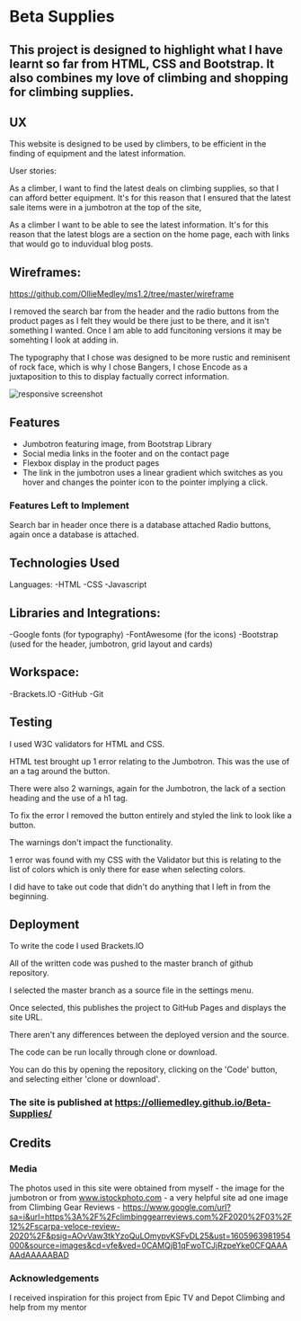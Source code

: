 # Beta Supplies
## This project is designed to highlight what I have learnt so far from HTML, CSS and Bootstrap. It also combines my love of climbing and shopping for climbing supplies. 

## UX
This website is designed to be used by climbers, to be efficient in the finding of equipment and the latest information. 

User stories:

As a climber, I want to find the latest deals on climbing supplies, so that I can afford better equipment.
It's for this reason that I ensured that the latest sale items were in a jumbotron at the top of the site,

As a climber I want to be able to see the latest information. 
It's for this reason that the latest blogs are a section on the home page, each with links that would go to induvidual blog posts. 

## Wireframes: 
https://github.com/OllieMedley/ms1.2/tree/master/wireframe

I removed the search bar from the header and the radio buttons from the product pages as I felt they would be there just to be there, and it isn't something I wanted. Once I am able to add funcitoning versions it may be somehting I look at adding in. 

The typography that I chose was designed to be more rustic and reminisent of rock face, which is why I chose Bangers, I chose Encode as a juxtaposition to this to display factually correct information. 

![responsive screenshot](https://github.com/OllieMedley/ms1.2/blob/master/assets/wireframe/responsivescreenshot.JPG)

## Features

- Jumbotron featuring image, from Bootstrap Library
- Social media links in the footer and on the contact page
- Flexbox display in the product pages
- The link in the jumbotron uses a linear gradient which switches as you hover and changes the pointer icon to the pointer implying a click. 

### Features Left to Implement

Search bar in header once there is a database attached
Radio buttons, again once a database is attached. 

## Technologies Used
Languages:
-HTML
-CSS
-Javascript

## Libraries and Integrations: 
-Google fonts (for typography)
-FontAwesome (for the icons)
-Bootstrap (used for the header, jumbotron, grid layout and cards)

## Workspace: 
-Brackets.IO
-GitHub 
-Git

## Testing
I used W3C validators for HTML and CSS.

HTML test brought up 1 error relating to the Jumbotron. This was the use of an a tag around the button.
 
There were also 2 warnings, again for the Jumbotron, the lack of a section heading and the use of a h1 tag. 

To fix the error I removed the button entirely and styled the link to look like a button. 

The warnings don't impact the functionality. 

1 error was found with my CSS with the Validator but this is relating to the list of colors which is only there for ease when selecting colors.  
 
I did have to take out code that didn't do anything that I left in from the beginning. 

## Deployment
To write the code I used Brackets.IO 

All of the written code was pushed to the master branch of github repository.

I selected the master branch as a source file in the settings menu. 

Once selected, this publishes the project to GitHub Pages and displays the site URL.

There aren't any differences between the deployed version and the source. 

The code can be run locally through clone or download.

You can do this by opening the repository, clicking on the 'Code' button, and selecting either 'clone or download'.

### The site is published at https://olliemedley.github.io/Beta-Supplies/


## Credits
### Media
The photos used in this site were obtained from myself - the image for the jumbotron or from www.istockphoto.com - a very helpful site ad one image from Climbing Gear Reviews - https://www.google.com/url?sa=i&url=https%3A%2F%2Fclimbinggearreviews.com%2F2020%2F03%2F12%2Fscarpa-veloce-review-2020%2F&psig=AOvVaw3tkYzoQuLOmypvKSFvDL25&ust=1605963981954000&source=images&cd=vfe&ved=0CAMQjB1qFwoTCJjRzpeYke0CFQAAAAAdAAAAABAD

### Acknowledgements
I received inspiration for this project from Epic TV and Depot Climbing and help from my mentor
